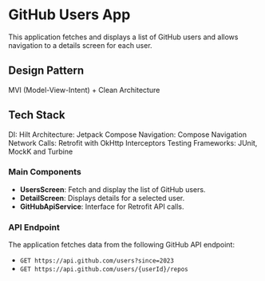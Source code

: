 # GitHub Users App
This application fetches and displays a list of GitHub users and allows navigation to a details screen for each user.

## Design Pattern
MVI (Model-View-Intent) + Clean Architecture

## Tech Stack
DI: Hilt 
Architecture: Jetpack Compose
Navigation: Compose Navigation 
Network Calls: Retrofit with OkHttp Interceptors
Testing Frameworks: JUnit, MockK and Turbine

### Main Components
- **UsersScreen**: Fetch and display the list of GitHub users.
- **DetailScreen**: Displays details for a selected user.
- **GitHubApiService**: Interface for Retrofit API calls.

### API Endpoint
The application fetches data from the following GitHub API endpoint:
- `GET https://api.github.com/users?since=2023`
- `GET https://api.github.com/users/{userId}/repos`
